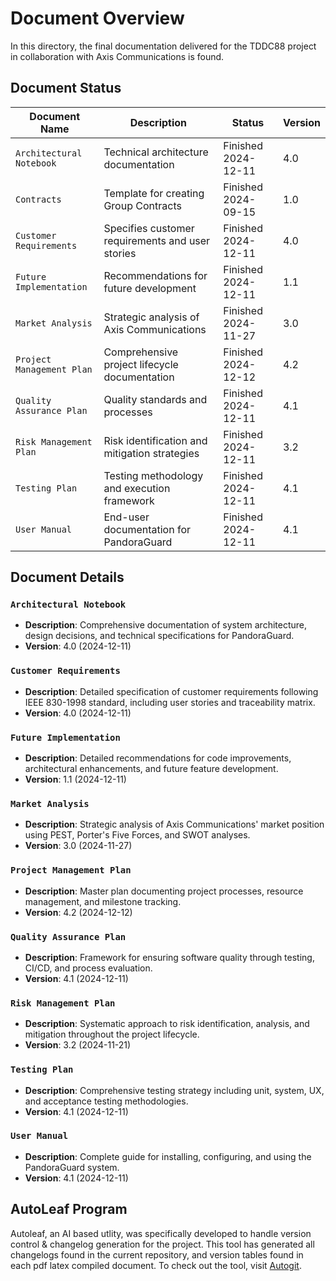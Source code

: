 # Document Overview

In this directory, the final documentation delivered for the TDDC88 project in collaboration with Axis Communications is found.

## Document Status

| Document Name                | Description                                               | Status                    | Version |
| --------------------------- | --------------------------------------------------------- | ------------------------- | ------- |
| `Architectural Notebook`     | Technical architecture documentation                      | Finished 2024-12-11       | 4.0     |
| `Contracts`                 | Template for creating Group Contracts                     | Finished 2024-09-15       | 1.0     |
| `Customer Requirements`     | Specifies customer requirements and user stories          | Finished 2024-12-11       | 4.0     |
| `Future Implementation`     | Recommendations for future development                    | Finished 2024-12-11       | 1.1     |
| `Market Analysis`          | Strategic analysis of Axis Communications                 | Finished 2024-11-27       | 3.0     |
| `Project Management Plan`   | Comprehensive project lifecycle documentation            | Finished 2024-12-12       | 4.2     |
| `Quality Assurance Plan`    | Quality standards and processes                          | Finished 2024-12-11       | 4.1     |
| `Risk Management Plan`      | Risk identification and mitigation strategies            | Finished 2024-12-11       | 3.2     |
| `Testing Plan`             | Testing methodology and execution framework              | Finished 2024-12-11       | 4.1     |
| `User Manual`              | End-user documentation for PandoraGuard                  | Finished 2024-12-11       | 4.1     |

## Document Details

### `Architectural Notebook`
- **Description**: Comprehensive documentation of system architecture, design decisions, and technical specifications for PandoraGuard.
- **Version**: 4.0 (2024-12-11)

### `Customer Requirements`
- **Description**: Detailed specification of customer requirements following IEEE 830-1998 standard, including user stories and traceability matrix.
- **Version**: 4.0 (2024-12-11)

### `Future Implementation`
- **Description**: Detailed recommendations for code improvements, architectural enhancements, and future feature development.
- **Version**: 1.1 (2024-12-11)

### `Market Analysis`
- **Description**: Strategic analysis of Axis Communications' market position using PEST, Porter's Five Forces, and SWOT analyses.
- **Version**: 3.0 (2024-11-27)

### `Project Management Plan`
- **Description**: Master plan documenting project processes, resource management, and milestone tracking.
- **Version**: 4.2 (2024-12-12)

### `Quality Assurance Plan`
- **Description**: Framework for ensuring software quality through testing, CI/CD, and process evaluation.
- **Version**: 4.1 (2024-12-11)

### `Risk Management Plan`
- **Description**: Systematic approach to risk identification, analysis, and mitigation throughout the project lifecycle.
- **Version**: 3.2 (2024-11-21)

### `Testing Plan`
- **Description**: Comprehensive testing strategy including unit, system, UX, and acceptance testing methodologies.
- **Version**: 4.1 (2024-12-11)

### `User Manual`
- **Description**: Complete guide for installing, configuring, and using the PandoraGuard system.
- **Version**: 4.1 (2024-12-11)

## AutoLeaf Program

Autoleaf, an AI based utlity, was specifically developed to handle version control & changelog generation for the project. This tool has generated all changelogs found in the current repository, and version tables found in each pdf latex compiled document. To check out the tool, visit [Autogit](https://gitlab.liu.se/adrre341/overleaf-gitlab-pipeline).
